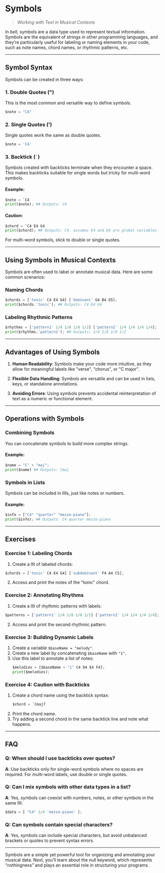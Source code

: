 # Symbols

> _Working with Text in Musical Contexts_

In _bell_, symbols are a data type used to represent textual information. Symbols are the equivalent of strings in other programming languages, and they’re particularly useful for labeling or naming elements in your code, such as note names, chord names, or rhythmic patterns, etc.

---

## Symbol Syntax

Symbols can be created in three ways:

### 1. Double Quotes (")

This is the most common and versatile way to define symbols.

```py
$note = "C4"
```

### 2. Single Quotes (')

Single quotes work the same as double quotes.

```py
$note = 'C4'
```

### 3. Backtick (`` ` ``)

Symbols created with backticks terminate when they encounter a space. This makes backticks suitable for single words but tricky for multi-word symbols.

#### Example:

```py
$note = `C4
print($note); ## Outputs: C4
```

#### Caution:

```py
$chord = `C4 E4 G4
print($chord); ## Outputs: C4, assumes E4 and G4 are global variables
```

For multi-word symbols, stick to double or single quotes.

---

## Using Symbols in Musical Contexts

Symbols are often used to label or annotate musical data. Here are some common scenarios:

### Naming Chords

```py
$chords = ['tonic' C4 E4 G4] ['dominant' G4 B4 D5];
print($chords.'tonic'); ## Outputs: C4 E4 G4
```

### Labeling Rhythmic Patterns

```py
$rhythms = ['pattern1' 1/4 1/8 1/8 1/2] ['pattern2' 1/4 1/4 1/4 1/4];
print($rhythms.'pattern1'); ## Outputs: 1/4 1/8 1/8 1/2
```

---

## Advantages of Using Symbols

1. **Human Readability**: Symbols make your code more intuitive, as they allow for meaningful labels like "verse", "chorus", or "C major".

2. **Flexible Data Handling**: Symbols are versatile and can be used in lists, keys, or standalone annotations.

3. **Avoiding Errors**: Using symbols prevents accidental reinterpretation of text as a numeric or functional element.

---

## Operations with Symbols

### Combining Symbols

You can concatenate symbols to build more complex strings.

#### Example:

```py
$name = "C" + "maj";
print($name) ## Outputs: Cmaj
```

### Symbols in Lists

Symbols can be included in lllls, just like notes or numbers.

#### Example:

```py
$info = ["C4" "quarter" "mezzo-piano"];
print($info); ## Outputs: C4 quarter mezzo-piano
```

---

## Exercises

### Exercise 1: Labeling Chords

1. Create a llll of labeled chords:

```py
$chords = ['tonic' C4 E4 G4] ['subdominant' F4 A4 C5];
```

2. Access and print the notes of the "tonic" chord.

### Exercise 2: Annotating Rhythms

1. Create a llll of rhythmic patterns with labels:

```py
$patterns = ['pattern1' 1/4 1/8 1/8 1/2] ['pattern2' 1/4 1/4 1/4 1/4];
```

2. Access and print the second rhythmic pattern.

### Exercise 3: Building Dynamic Labels

1. Create a variable `$baseName = "melody"`.
2. Create a new label by concatenating `$baseName` with `"1"`.
3. Use this label to annotate a list of notes:
   ```py
   $melodies = [$baseName + "1" C4 D4 E4 F4];
   print($melodies);
   ```

### Exercise 4: Caution with Backticks

1. Create a chord name using the backtick syntax:
   ```py
   $chord = `Cmaj7
   ```
2. Print the chord name.
3. Try adding a second chord in the same backtick line and note what happens.

---

## FAQ

### Q: When should I use backticks over quotes?

**A**: Use backticks only for single-word symbols where no spaces are required. For multi-word labels, use double or single quotes.

### Q: Can I mix symbols with other data types in a list?

**A**: Yes, symbols can coexist with numbers, notes, or other symbols in the same llll:

```py
$data = [ "C4" 1/4 'mezzo-piano' ];
```

### Q: Can symbols contain special characters?

**A**: Yes, symbols can include special characters, but avoid unbalanced brackets or quotes to prevent syntax errors.

---

Symbols are a simple yet powerful tool for organizing and annotating your musical data. Next, you’ll learn about the null keyword, which represents “nothingness” and plays an essential role in structuring your programs.
